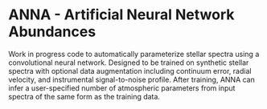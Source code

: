 # ANNA - Artificial Neural Network Abundances
Work in progress code to automatically parameterize stellar spectra using a convolutional neural network. Designed to be trained on synthetic stellar spectra with optional data augmentation including continuum error, radial velocity, and instrumental signal-to-noise profile. After training, ANNA can infer a user-specified number of atmospheric parameters from input spectra of the same form as the training data. 
